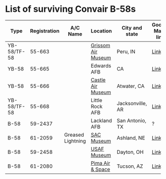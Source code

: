 # List of surviving Convair B-58s

Type        | Registration | A/C Name         | Location           | City and state | Google Maps link
----------- | ------------ | ---------------- | ------------------ | -------------- | -----------------
YB-58/TF-58 |55-663        |                  |[Grissom Air Museum](http://www.grissomairmuseum.com/)  |Peru, IN        | [Link](https://www.google.de/maps/place/Grissom+Air+Museum/@40.669509,-86.1324677,998m/data=!3m2!1e3!4b1!4m5!3m4!1s0x0:0x5e2dcb8906f7f2ee!8m2!3d40.6695067!4d-86.1302805)
YB-58       |55-665        |                  |Edwards AFB         |CA              | [Link](https://www.google.com/maps/place/34%C2%B048'58.2%22N+117%C2%B051'49.4%22W/@34.8142117,-117.8656114,1221m/data=!3m1!1e3!4m5!3m4!1s0x0:0x0!8m2!3d34.816163!4d-117.863709?hl=en)
YB-58 | 55-666 | | [Castle Air Museum](https://www.castleairmuseum.org/) | Atwater, CA | [Link](https://www.google.de/maps/place/Castle+Air+Museum/@37.3648295,-120.5791289,583m/data=!3m2!1e3!4b1!4m5!3m4!1s0x80916b1c8d90b219:0x7d094bcfe770c07d!8m2!3d37.3648271!4d-120.5779088)
YB-58/TF-58	|55-668		     |                  |Little Rock AFB	   |Jacksonville, AR|	[Link](https://www.google.de/maps/place/Little+Rock+AFB,+Jacksonville,+AR,+USA/@34.8977012,-92.1328237,193m/data=!3m1!1e3!4m5!3m4!1s0x87d295e5378c877d:0x9cfe4594f7fe687b!8m2!3d34.8964136!4d-92.1446849)		
B-58	      |59-2437		   |                  |Lackland AFB	       |San Antonio, TX	| ? 																						
B-58	      |61-2059	     |Greased Lightning	|[SAC Museum](https://sacmuseum.org/)	         |Ashland, NE	    | [Link](https://www.google.de/maps/place/Strategic+Air+Command+%26+Aerospace+Museum/@41.0180502,-96.32181,796m/data=!3m2!1e3!5s0x87940407cd7c28cd:0x387d199c5217b3e5!4m5!3m4!1s0x8794040848dbbb55:0x81e6c9aa65b8a0de!8m2!3d41.018047!4d-96.320056)
B-58	      |59-2458     	 |                  |[USAF Museum](http://www.nationalmuseum.af.mil/)	       |Dayton, OH	    | [Link](https://www.google.de/maps/place/National+Museum+of+the+US+Air+Force/@39.7794568,-84.1131377,1172m/data=!3m1!1e3!4m5!3m4!1s0x0:0x71e29a127c5a32c9!8m2!3d39.7807969!4d-84.1093808)
B-58	      |61-2080		   |                  |[Pima  Air & Space](http://www.pimaair.org/)	 |Tucson, AZ	    | [Link](https://www.google.de/maps/place/6000+E+Valencia+Rd,+Tucson,+AZ+85730,+USA/@32.1379936,-110.8725679,1243m/data=!3m2!1e3!4b1!4m5!3m4!1s0x86d664ee093b37e7:0xe5619b40ac1b49f5!8m2!3d32.1389616!4d-110.8687032)
